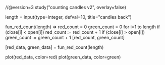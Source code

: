 //@version=3
study("counting candles v2", overlay=false)

length = input(type=integer, defval=10, title="candles back")

fun_red_count(length) =>
    red_count = 0
    green_count = 0
    for i=1 to length
        if (close[i] < open[i])
            red_count := red_count + 1
        if (close[i] > open[i])
            green_count := green_count + 1
    [red_count, green_count]

[red_data, green_data] = fun_red_count(length)

plot(red_data, color=red)
plot(green_data, color=green)